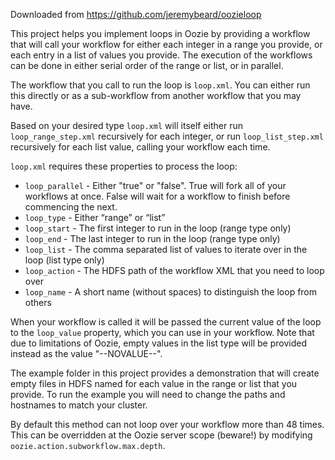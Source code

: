 Downloaded from https://github.com/jeremybeard/oozieloop

This project helps you implement loops in Oozie by providing a workflow that will call your workflow for either each integer in a range you provide, or each entry in a list of values you provide. The execution of the workflows can be done in either serial order of the range or list, or in parallel.

The workflow that you call to run the loop is `loop.xml`. You can either run this directly or as a sub-workflow from another workflow that you may have.

Based on your desired type `loop.xml` will itself either run `loop_range_step.xml` recursively for each integer, or run `loop_list_step.xml` recursively for each list value, calling your workflow each time.

`loop.xml` requires these properties to process the loop:

- `loop_parallel` - Either "true" or "false". True will fork all of your workflows at once. False will wait for a workflow to finish before commencing the next.
- `loop_type` - Either “range” or “list”
- `loop_start` - The first integer to run in the loop (range type only)
- `loop_end` - The last integer to run in the loop (range type only)
- `loop_list` - The comma separated list of values to iterate over in the loop (list type only)
- `loop_action` - The HDFS path of the workflow XML that you need to loop over
- `loop_name` - A short name (without spaces) to distinguish the loop from others

When your workflow is called it will be passed the current value of the loop to the `loop_value` property, which you can use in your workflow. Note that due to limitations of Oozie, empty values in the list type will be provided instead as the value "--NOVALUE--".

The example folder in this project provides a demonstration that will create empty files in HDFS named for each value in the range or list that you provide. To run the example you will need to change the paths and hostnames to match your cluster.

By default this method can not loop over your workflow more than 48 times. This can be overridden at the Oozie server scope (beware!) by modifying `oozie.action.subworkflow.max.depth`.